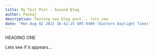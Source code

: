 ```yaml
---
title: My Test Post - Second Blog
author: Pankaj
description: Testing new blog post... lets see
date: 'Mon Aug 02 2021 16:42:25 GMT-0400 (Eastern Daylight Time)'
---
```

HEADING ONE

Lets see if it appears...